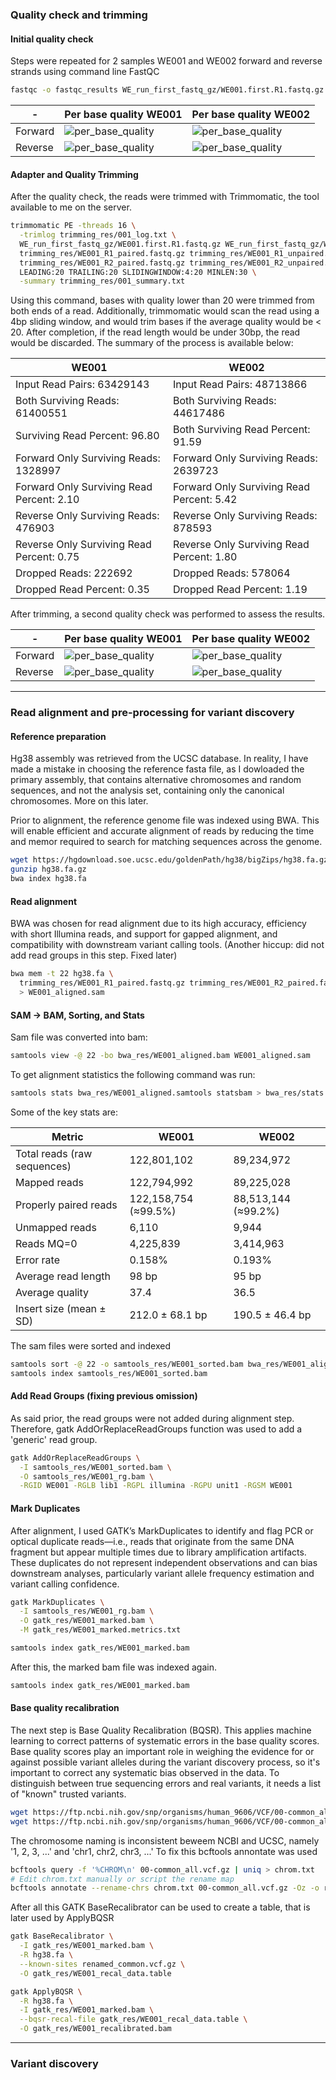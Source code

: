 ### Quality check and trimming

#### Initial quality check

Steps were repeated for 2 samples WE001 and WE002 forward and reverse strands using command line FastQC

```bash
fastqc -o fastqc_results WE_run_first_fastq_gz/WE001.first.R1.fastq.gz
```
| -     | Per base quality WE001 | Per base quality WE002 |
| ----- | ------                 | ------                 |
| Forward | ![per_base_quality](https://github.com/user-attachments/assets/43c9b67d-1e22-4a80-9d88-2850e1b14134) | ![per_base_quality](https://github.com/user-attachments/assets/cdd54e31-3bfa-418c-8984-3b262e7c576c) |
| Reverse | ![per_base_quality](https://github.com/user-attachments/assets/e5cc4ae6-554d-4083-bec8-73fa64322d3b) | ![per_base_quality](https://github.com/user-attachments/assets/8ae41847-60d6-4b3b-8e5e-61aa7561f79b) |

#### Adapter and Quality Trimming

After the quality check, the reads were trimmed with Trimmomatic, the tool available to me on the server. 

```bash
trimmomatic PE -threads 16 \
  -trimlog trimming_res/001_log.txt \
  WE_run_first_fastq_gz/WE001.first.R1.fastq.gz WE_run_first_fastq_gz/WE001.first.R2.fastq.gz \
  trimming_res/WE001_R1_paired.fastq.gz trimming_res/WE001_R1_unpaired.fastq.gz \
  trimming_res/WE001_R2_paired.fastq.gz trimming_res/WE001_R2_unpaired.fastq.gz \
  LEADING:20 TRAILING:20 SLIDINGWINDOW:4:20 MINLEN:30 \
  -summary trimming_res/001_summary.txt
```

Using this command, bases with quality lower than 20 were trimmed from both ends of a read. Additionally, trimmomatic would scan the read using a 4bp sliding window, and would trim bases if the average quality would be < 20. After completion, if the read length would be under 30bp, the read would be discarded. The summary of the process is available below: 

| WE001 | WE002 |
| ---- | ----|
| Input Read Pairs: 63429143 | Input Read Pairs: 48713866 |
| Both Surviving Reads: 61400551 | Both Surviving Reads: 44617486 |
| Surviving Read Percent: 96.80 | Both Surviving Read Percent: 91.59 |
| Forward Only Surviving Reads: 1328997 | Forward Only Surviving Reads: 2639723 |
| Forward Only Surviving Read Percent: 2.10 | Forward Only Surviving Read Percent: 5.42 |
| Reverse Only Surviving Reads: 476903 | Reverse Only Surviving Reads: 878593 |
| Reverse Only Surviving Read Percent: 0.75 | Reverse Only Surviving Read Percent: 1.80 |
| Dropped Reads: 222692 | Dropped Reads: 578064 |
| Dropped Read Percent: 0.35 | Dropped Read Percent: 1.19 |

After trimming, a second quality check was performed to assess the results. 

| -  | Per base quality WE001 | Per base quality WE002 |
| ----- | ------| ------|
| Forward | ![per_base_quality](https://github.com/user-attachments/assets/4893d329-2e2d-4b60-b8c7-869631520ba9) | ![per_base_quality](https://github.com/user-attachments/assets/fea045cb-8f75-45a9-9a8d-5a65b709df09) |
| Reverse | ![per_base_quality](https://github.com/user-attachments/assets/df41bacd-00b4-4e18-8f09-8d3944feb1b5) | ![per_base_quality](https://github.com/user-attachments/assets/a90785b0-76dd-4ea2-8ac1-e8695574a2b2) | 

______

### Read alignment and pre-processing for variant discovery

#### Reference preparation 

Hg38 assembly was retrieved from the UCSC database. In reality, I have made a mistake in choosing the reference fasta file, as I dowloaded the primary assembly, that contains alternative chromosomes and random sequences, and not the analysis set, containing only the canonical chromosomes. More on this later. 

Prior to alignment, the reference genome file was indexed using BWA. This will enable efficient and accurate alignment of reads by reducing the time and memor required to search for matching sequences across the genome. 

```bash
wget https://hgdownload.soe.ucsc.edu/goldenPath/hg38/bigZips/hg38.fa.gz
gunzip hg38.fa.gz
bwa index hg38.fa
```

#### Read alignment

BWA was chosen for read alignment due to its high accuracy, efficiency with short Illumina reads, and support for gapped alignment, and compatibility with downstream variant calling tools. (Another hiccup: did not add read groups in this step. Fixed later)

```bash
bwa mem -t 22 hg38.fa \
  trimming_res/WE001_R1_paired.fastq.gz trimming_res/WE001_R2_paired.fastq.gz \
  > WE001_aligned.sam
```

#### SAM → BAM, Sorting, and Stats

Sam file was converted into bam:

```bash 
samtools view -@ 22 -bo bwa_res/WE001_aligned.bam WE001_aligned.sam
```

To get alignment statistics the following command was run: 

```bash
samtools stats bwa_res/WE001_aligned.samtools statsbam > bwa_res/stats.txt
```
Some of the key stats are: 

| Metric                      | WE001                | WE002               | 
| -------                     | -----                | -----               |
| Total reads (raw sequences) | 122,801,102          | 89,234,972          |
| Mapped reads                | 122,794,992          | 89,225,028          |         
| Properly paired reads       | 122,158,754 (≈99.5%) | 88,513,144 (≈99.2%) | 
| Unmapped reads              | 6,110                | 9,944               |
| Reads MQ=0                  | 4,225,839            | 3,414,963           |
| Error rate                  | 0.158%               | 0.193%              | 
| Average read length         | 98 bp                | 95 bp               |
| Average quality             | 37.4                 | 36.5                |
| Insert size (mean ± SD)     | 212.0 ± 68.1 bp      | 190.5 ± 46.4 bp     |

The sam files were sorted and indexed
```bash
samtools sort -@ 22 -o samtools_res/WE001_sorted.bam bwa_res/WE001_aligned.bam
samtools index samtools_res/WE001_sorted.bam
```

#### Add Read Groups (fixing previous omission)

As said prior, the read groups were not added during alignment step. Therefore, gatk AddOrReplaceReadGroups function was used to add a 'generic' read group.

```bash
gatk AddOrReplaceReadGroups \
  -I samtools_res/WE001_sorted.bam \
  -O samtools_res/WE001_rg.bam \
  -RGID WE001 -RGLB lib1 -RGPL illumina -RGPU unit1 -RGSM WE001
```

#### Mark Duplicates 

After alignment, I used GATK’s MarkDuplicates to identify and flag PCR or optical duplicate reads—i.e., reads that originate from the same DNA fragment but appear multiple times due to library amplification artifacts. These duplicates do not represent independent observations and can bias downstream analyses, particularly variant allele frequency estimation and variant calling confidence.

```bash
gatk MarkDuplicates \
  -I samtools_res/WE001_rg.bam \
  -O gatk_res/WE001_marked.bam \
  -M gatk_res/WE001_marked.metrics.txt

samtools index gatk_res/WE001_marked.bam
```
After this, the marked bam file was indexed again. 

```bash
samtools index gatk_res/WE001_marked.bam
```
#### Base quality recalibration

The next step is Base Quality Recalibration (BQSR). This applies machine learning to correct patterns of systematic errors in the base quality scores. Base quality scores play an important role in weighing the evidence for or against possible variant alleles during the variant discovery process, so it's important to correct any systematic bias observed in the data. To distinguish between true sequencing errors and real variants, it needs a list of "known" trusted variants.

```bash
wget https://ftp.ncbi.nih.gov/snp/organisms/human_9606/VCF/00-common_all.vcf.gz
wget https://ftp.ncbi.nih.gov/snp/organisms/human_9606/VCF/00-common_all.vcf.gz.tbi
```

The chromosome naming is inconsistent beweem NCBI and UCSC, namely '1, 2, 3, ...' and 'chr1, chr2, chr3, ...' To fix this bcftools annontate was used

```bash
bcftools query -f '%CHROM\n' 00-common_all.vcf.gz | uniq > chrom.txt
# Edit chrom.txt manually or script the rename map
bcftools annotate --rename-chrs chrom.txt 00-common_all.vcf.gz -Oz -o renamed_common.vcf.gz
```

After all this GATK BaseRecalibrator can be used to create a table, that is later used by ApplyBQSR

```bash
gatk BaseRecalibrator \
  -I gatk_res/WE001_marked.bam \
  -R hg38.fa \
  --known-sites renamed_common.vcf.gz \
  -O gatk_res/WE001_recal_data.table

gatk ApplyBQSR \
  -R hg38.fa \
  -I gatk_res/WE001_marked.bam \
  --bqsr-recal-file gatk_res/WE001_recal_data.table \
  -O gatk_res/WE001_recalibrated.bam
```

_______

### Variant discovery 

